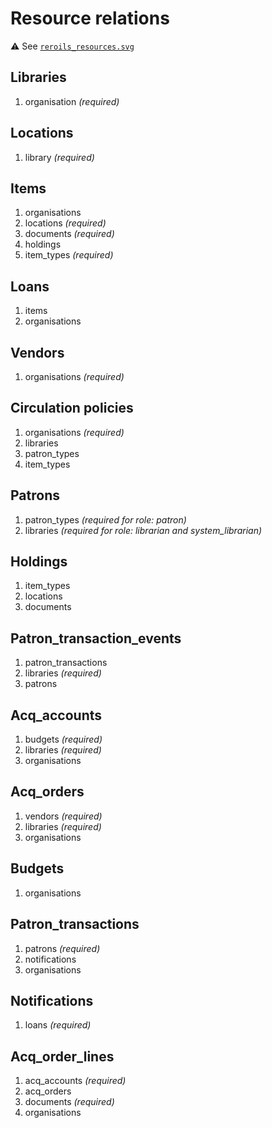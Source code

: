# Resource relations

:warning: See [`reroils_resources.svg`][1]

[1]: https://github.com/rero/rero-ils/blob/dev/doc/reroils_resources.svg

## Libraries

1. organisation *(required)*

## Locations

1. library *(required)*

## Items

1. organisations
1. locations *(required)*
1. documents *(required)*
1. holdings
1. item\_types *(required)*

## Loans

1. items
1. organisations

## Vendors

1. organisations *(required)*

## Circulation policies

1. organisations *(required)*
1. libraries
1. patron\_types
1. item\_types

## Patrons

1. patron\_types *(required for role: patron)*
1. libraries *(required for role: librarian and system_librarian)*

## Holdings

1. item\_types
1. locations
1. documents

## Patron\_transaction\_events

1. patron\_transactions
1. libraries *(required)*
1. patrons

## Acq\_accounts

1. budgets *(required)*
1. libraries *(required)*
1. organisations

## Acq\_orders

1. vendors *(required)*
1. libraries *(required)*
1. organisations

## Budgets

1. organisations

## Patron\_transactions

1. patrons *(required)*
1. notifications
1. organisations

## Notifications

1. loans *(required)*

## Acq\_order\_lines

1. acq\_accounts *(required)*
1. acq\_orders
1. documents *(required)*
1. organisations
